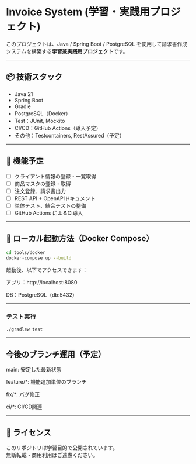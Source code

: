 # Invoice System (学習・実践用プロジェクト)

このプロジェクトは、Java / Spring Boot / PostgreSQL を使用して請求書作成システムを構築する**学習兼実践用プロジェクト**です。

---

## 📦 技術スタック

- Java 21
- Spring Boot
- Gradle
- PostgreSQL（Docker）
- Test：JUnit, Mockito
- CI/CD：GitHub Actions（導入予定）
- その他：Testcontainers, RestAssured（予定）

---

## 🚀 機能予定

- [ ] クライアント情報の登録・一覧取得
- [ ] 商品マスタの登録・取得
- [ ] 注文登録、請求書出力
- [ ] REST API + OpenAPIドキュメント
- [ ] 単体テスト、結合テストの整備
- [ ] GitHub Actions によるCI導入

---

## 🐳 ローカル起動方法（Docker Compose）

```bash
cd tools/docker
docker-compose up --build
```
起動後、以下でアクセスできます：

アプリ：http://localhost:8080

DB：PostgreSQL（db:5432）

---

### テスト実行
```bash
./gradlew test
```

---

## 今後のブランチ運用（予定）
main: 安定した最新状態

feature/*: 機能追加単位のブランチ

fix/*: バグ修正

ci/*: CI/CD関連

---

## 📝 ライセンス

このリポジトリは学習目的で公開されています。  
無断転載・商用利用はご遠慮ください。
